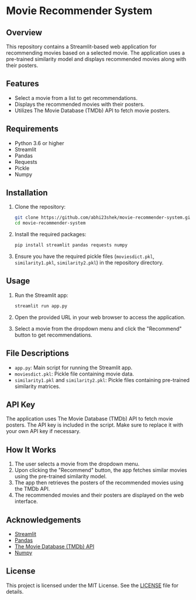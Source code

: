 # Movie Recommender System

## Overview

This repository contains a Streamlit-based web application for recommending movies based on a selected movie. The application uses a pre-trained similarity model and displays recommended movies along with their posters.

## Features

- Select a movie from a list to get recommendations.
- Displays the recommended movies with their posters.
- Utilizes The Movie Database (TMDb) API to fetch movie posters.

## Requirements

- Python 3.6 or higher
- Streamlit
- Pandas
- Requests
- Pickle
- Numpy

## Installation

1. Clone the repository:
    ```bash
    git clone https://github.com/abhi23shek/movie-recommender-system.git
    cd movie-recommender-system
    ```

2. Install the required packages:
    ```bash
    pip install streamlit pandas requests numpy
    ```

3. Ensure you have the required pickle files (`moviesdict.pkl`, `similarity1.pkl`, `similarity2.pkl`) in the repository directory.

## Usage

1. Run the Streamlit app:
    ```bash
    streamlit run app.py
    ```

2. Open the provided URL in your web browser to access the application.

3. Select a movie from the dropdown menu and click the "Recommend" button to get recommendations.

## File Descriptions

- `app.py`: Main script for running the Streamlit app.
- `moviesdict.pkl`: Pickle file containing movie data.
- `similarity1.pkl` and `similarity2.pkl`: Pickle files containing pre-trained similarity matrices.

## API Key

The application uses The Movie Database (TMDb) API to fetch movie posters. The API key is included in the script. Make sure to replace it with your own API key if necessary.

## How It Works

1. The user selects a movie from the dropdown menu.
2. Upon clicking the "Recommend" button, the app fetches similar movies using the pre-trained similarity model.
3. The app then retrieves the posters of the recommended movies using the TMDb API.
4. The recommended movies and their posters are displayed on the web interface.

## Acknowledgements

- [Streamlit](https://streamlit.io/)
- [Pandas](https://pandas.pydata.org/)
- [The Movie Database (TMDb) API](https://www.themoviedb.org/documentation/api)
- [Numpy](https://numpy.org/)

## License

This project is licensed under the MIT License. See the [LICENSE](LICENSE) file for details.
